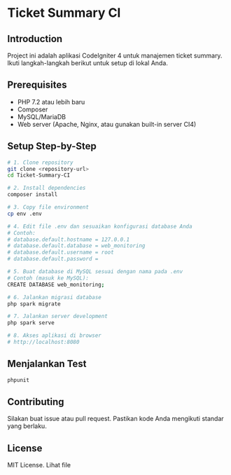 # Ticket Summary CI

## Introduction
Project ini adalah aplikasi CodeIgniter 4 untuk manajemen ticket summary. Ikuti langkah-langkah berikut untuk setup di lokal Anda.

## Prerequisites
- PHP 7.2 atau lebih baru
- Composer
- MySQL/MariaDB
- Web server (Apache, Nginx, atau gunakan built-in server CI4)

## Setup Step-by-Step

```bash
# 1. Clone repository
git clone <repository-url>
cd Ticket-Summary-CI

# 2. Install dependencies
composer install

# 3. Copy file environment
cp env .env

# 4. Edit file .env dan sesuaikan konfigurasi database Anda
# Contoh:
# database.default.hostname = 127.0.0.1
# database.default.database = web_monitoring
# database.default.username = root
# database.default.password =

# 5. Buat database di MySQL sesuai dengan nama pada .env
# Contoh (masuk ke MySQL):
CREATE DATABASE web_monitoring;

# 6. Jalankan migrasi database
php spark migrate

# 7. Jalankan server development
php spark serve

# 8. Akses aplikasi di browser
# http://localhost:8080
```

## Menjalankan Test
```bash
phpunit
```

## Contributing
Silakan buat issue atau pull request. Pastikan kode Anda mengikuti standar yang berlaku.

## License
MIT License. Lihat file